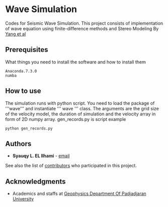 # Wave Simulation

Codes for Seismic Wave Simulation. This project consists of implementation of wave equation using finite-difference methods and Stereo Modeling By [Yang et al](https://doi.org/10.1111/j.1365-2478.2011.01033.x)

## Prerequisites

What things you need to install the software and how to install them

```
Anaconda.7.3.0
numba
```

## How to use
The simulation runs with python script. You need to load the package of '''wave''' and instantiate ''' wave ''' class. The arguments are the grid size of the velocity model, the duration of simulation and the velocity array in form of 2D numpy array.
gen_records.py is script example 

```
python gen_records.py
```

## Authors

* **Syauqy L. EL Ilhami** - [email](syauqilenterano@gmail.com)

See also the list of [contributors](https://github.com/syauqylei/WaveSimulation/contributors) who participated in this project.

## Acknowledgments

* Academics and staffs at [Geophysics Department Of Padjadjaran University](http://geophys.unpad.ac.id/main/)
